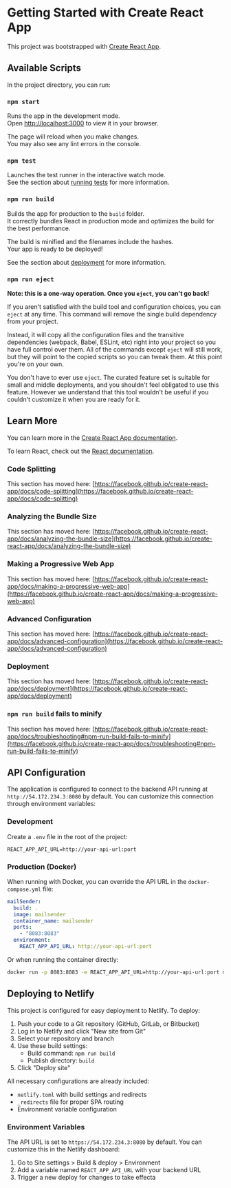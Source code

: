 # Getting Started with Create React App

This project was bootstrapped with [Create React App](https://github.com/facebook/create-react-app).

## Available Scripts

In the project directory, you can run:

### `npm start`

Runs the app in the development mode.\
Open [http://localhost:3000](http://localhost:3000) to view it in your browser.

The page will reload when you make changes.\
You may also see any lint errors in the console.

### `npm test`

Launches the test runner in the interactive watch mode.\
See the section about [running tests](https://facebook.github.io/create-react-app/docs/running-tests) for more information.

### `npm run build`

Builds the app for production to the `build` folder.\
It correctly bundles React in production mode and optimizes the build for the best performance.

The build is minified and the filenames include the hashes.\
Your app is ready to be deployed!

See the section about [deployment](https://facebook.github.io/create-react-app/docs/deployment) for more information.

### `npm run eject`

**Note: this is a one-way operation. Once you `eject`, you can't go back!**

If you aren't satisfied with the build tool and configuration choices, you can `eject` at any time. This command will remove the single build dependency from your project.

Instead, it will copy all the configuration files and the transitive dependencies (webpack, Babel, ESLint, etc) right into your project so you have full control over them. All of the commands except `eject` will still work, but they will point to the copied scripts so you can tweak them. At this point you're on your own.

You don't have to ever use `eject`. The curated feature set is suitable for small and middle deployments, and you shouldn't feel obligated to use this feature. However we understand that this tool wouldn't be useful if you couldn't customize it when you are ready for it.

## Learn More

You can learn more in the [Create React App documentation](https://facebook.github.io/create-react-app/docs/getting-started).

To learn React, check out the [React documentation](https://reactjs.org/).

### Code Splitting

This section has moved here: [https://facebook.github.io/create-react-app/docs/code-splitting](https://facebook.github.io/create-react-app/docs/code-splitting)

### Analyzing the Bundle Size

This section has moved here: [https://facebook.github.io/create-react-app/docs/analyzing-the-bundle-size](https://facebook.github.io/create-react-app/docs/analyzing-the-bundle-size)

### Making a Progressive Web App

This section has moved here: [https://facebook.github.io/create-react-app/docs/making-a-progressive-web-app](https://facebook.github.io/create-react-app/docs/making-a-progressive-web-app)

### Advanced Configuration

This section has moved here: [https://facebook.github.io/create-react-app/docs/advanced-configuration](https://facebook.github.io/create-react-app/docs/advanced-configuration)

### Deployment

This section has moved here: [https://facebook.github.io/create-react-app/docs/deployment](https://facebook.github.io/create-react-app/docs/deployment)

### `npm run build` fails to minify

This section has moved here: [https://facebook.github.io/create-react-app/docs/troubleshooting#npm-run-build-fails-to-minify](https://facebook.github.io/create-react-app/docs/troubleshooting#npm-run-build-fails-to-minify)

## API Configuration

The application is configured to connect to the backend API running at `http://54.172.234.3:8080` by default. You can customize this connection through environment variables:

### Development

Create a `.env` file in the root of the project:

```
REACT_APP_API_URL=http://your-api-url:port
```

### Production (Docker)

When running with Docker, you can override the API URL in the `docker-compose.yml` file:

```yaml
mailSender:
  build: .
  image: mailsender
  container_name: mailsender
  ports:
    - "8083:8083"
  environment:
    REACT_APP_API_URL: http://your-api-url:port
```

Or when running the container directly:

```bash
docker run -p 8083:8083 -e REACT_APP_API_URL=http://your-api-url:port mailsender
```

## Deploying to Netlify

This project is configured for easy deployment to Netlify. To deploy:

1. Push your code to a Git repository (GitHub, GitLab, or Bitbucket)
2. Log in to Netlify and click "New site from Git"
3. Select your repository and branch
4. Use these build settings:
   - Build command: `npm run build`
   - Publish directory: `build`
5. Click "Deploy site"

All necessary configurations are already included:
- `netlify.toml` with build settings and redirects
- `_redirects` file for proper SPA routing
- Environment variable configuration

### Environment Variables

The API URL is set to `https://54.172.234.3:8080` by default. You can customize this in the Netlify dashboard:

1. Go to Site settings > Build & deploy > Environment
2. Add a variable named `REACT_APP_API_URL` with your backend URL
3. Trigger a new deploy for changes to take effecta


